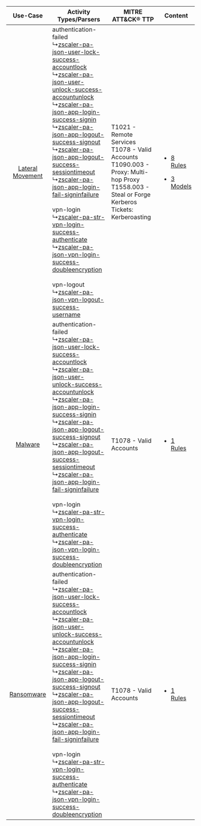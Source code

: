 |    Use-Case    | Activity Types/Parsers    | MITRE ATT&CK® TTP    | Content    |
|:----:| ---- | ---- | ---- |
| [Lateral Movement](../../../UseCases/uc_lateral_movement.md) |  authentication-failed<br> ↳[zscaler-pa-json-user-lock-success-accountlock](Ps/pC_zscalerpajsonuserlocksuccessaccountlock.md)<br> ↳[zscaler-pa-json-user-unlock-success-accountunlock](Ps/pC_zscalerpajsonuserunlocksuccessaccountunlock.md)<br> ↳[zscaler-pa-json-app-login-success-signin](Ps/pC_zscalerpajsonapploginsuccesssignin.md)<br> ↳[zscaler-pa-json-app-logout-success-signout](Ps/pC_zscalerpajsonapplogoutsuccesssignout.md)<br> ↳[zscaler-pa-json-app-logout-success-sessiontimeout](Ps/pC_zscalerpajsonapplogoutsuccesssessiontimeout.md)<br> ↳[zscaler-pa-json-app-login-fail-signinfailure](Ps/pC_zscalerpajsonapploginfailsigninfailure.md)<br><br> vpn-login<br> ↳[zscaler-pa-str-vpn-login-success-authenticate](Ps/pC_zscalerpastrvpnloginsuccessauthenticate.md)<br> ↳[zscaler-pa-json-vpn-login-success-doubleencryption](Ps/pC_zscalerpajsonvpnloginsuccessdoubleencryption.md)<br><br> vpn-logout<br> ↳[zscaler-pa-json-vpn-logout-success-username](Ps/pC_zscalerpajsonvpnlogoutsuccessusername.md)<br> | T1021 - Remote Services<br>T1078 - Valid Accounts<br>T1090.003 - Proxy: Multi-hop Proxy<br>T1558.003 - Steal or Forge Kerberos Tickets: Kerberoasting<br> | [<ul><li>8 Rules</li></ul><ul><li>3 Models</li></ul>](RM/r_m_zscaler_zscaler_private_access_Lateral_Movement.md) |
|          [Malware](../../../UseCases/uc_malware.md)          |  authentication-failed<br> ↳[zscaler-pa-json-user-lock-success-accountlock](Ps/pC_zscalerpajsonuserlocksuccessaccountlock.md)<br> ↳[zscaler-pa-json-user-unlock-success-accountunlock](Ps/pC_zscalerpajsonuserunlocksuccessaccountunlock.md)<br> ↳[zscaler-pa-json-app-login-success-signin](Ps/pC_zscalerpajsonapploginsuccesssignin.md)<br> ↳[zscaler-pa-json-app-logout-success-signout](Ps/pC_zscalerpajsonapplogoutsuccesssignout.md)<br> ↳[zscaler-pa-json-app-logout-success-sessiontimeout](Ps/pC_zscalerpajsonapplogoutsuccesssessiontimeout.md)<br> ↳[zscaler-pa-json-app-login-fail-signinfailure](Ps/pC_zscalerpajsonapploginfailsigninfailure.md)<br><br> vpn-login<br> ↳[zscaler-pa-str-vpn-login-success-authenticate](Ps/pC_zscalerpastrvpnloginsuccessauthenticate.md)<br> ↳[zscaler-pa-json-vpn-login-success-doubleencryption](Ps/pC_zscalerpajsonvpnloginsuccessdoubleencryption.md)<br>    | T1078 - Valid Accounts<br>    | [<ul><li>1 Rules</li></ul>](RM/r_m_zscaler_zscaler_private_access_Malware.md)    |
|       [Ransomware](../../../UseCases/uc_ransomware.md)       |  authentication-failed<br> ↳[zscaler-pa-json-user-lock-success-accountlock](Ps/pC_zscalerpajsonuserlocksuccessaccountlock.md)<br> ↳[zscaler-pa-json-user-unlock-success-accountunlock](Ps/pC_zscalerpajsonuserunlocksuccessaccountunlock.md)<br> ↳[zscaler-pa-json-app-login-success-signin](Ps/pC_zscalerpajsonapploginsuccesssignin.md)<br> ↳[zscaler-pa-json-app-logout-success-signout](Ps/pC_zscalerpajsonapplogoutsuccesssignout.md)<br> ↳[zscaler-pa-json-app-logout-success-sessiontimeout](Ps/pC_zscalerpajsonapplogoutsuccesssessiontimeout.md)<br> ↳[zscaler-pa-json-app-login-fail-signinfailure](Ps/pC_zscalerpajsonapploginfailsigninfailure.md)<br><br> vpn-login<br> ↳[zscaler-pa-str-vpn-login-success-authenticate](Ps/pC_zscalerpastrvpnloginsuccessauthenticate.md)<br> ↳[zscaler-pa-json-vpn-login-success-doubleencryption](Ps/pC_zscalerpajsonvpnloginsuccessdoubleencryption.md)<br>    | T1078 - Valid Accounts<br>    | [<ul><li>1 Rules</li></ul>](RM/r_m_zscaler_zscaler_private_access_Ransomware.md)    |
